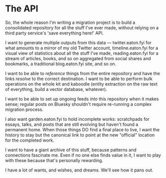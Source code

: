 # The API

So, the whole reason I'm writing a migration project is to build a consolidated
repository for all the stuff I've ever made, without relying on a third party
service's 'save everything here!' API.

I want to generate multiple outputs from this data — twitter.eaton.fyi for what
amounts to a mirror of my old Twitter account, timeline.eaton.fyi for a visual
view of statistics about all the stuff I've made, reading.eaton.fyi for a stream
of articles, books, and so on aggregated from social shares and bookmarks, a
traditional blog.eaton.fyi site, and so on.

I want to be able to *reference* things from the entire repository and have the
links *resolve* to the correct destination. I want to be able to perform bulk
operations on the whole kit and kaboodle (entity extraction on the raw text of
everything, build a vector database, whatever).

I want to be able to set up ongoing feeds *into* this repository when it makes
sense; regular posts on Bluesky shouldn't require re-running a complex migration
process.

I also want garden.eaton.fyi to hold incomplete works: scratchpads for essays,
talks, and posts that are still evolving but haven't found a permanent home.
When those things DO find a final place to live, I want the history to stay but
the canonical link to point at the new "official" location for the completed
work.

I want to have a giant archive of this stuff, because patterns and connections
fascinate me. Even if no one else finds value in it, I want to play with these
because that's personally rewarding.

I have a lot of wants, and wishes, and dreams. We'll see how it pans out.
